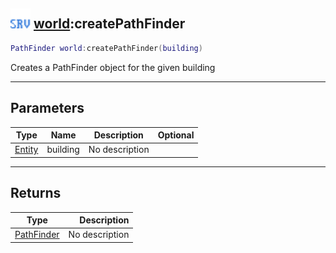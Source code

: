 ## <img src="../../.gitbook/assets/server.png" width="32" height="32" /> [world](../world/README.md):createPathFinder

```lua
PathFinder world:createPathFinder(building)
```

Creates a PathFinder object for the given building<br>

-----------------
## Parameters

| Type   | Name | Description | Optional |
| ------ | ---- | ----------- | -------: |
| [Entity](../entity/README.md) | building | No description |  |

-----------------
## Returns

| Type   | Description |
| ------ | ----------: |
| [PathFinder](../pathfinder/README.md) | No description |
